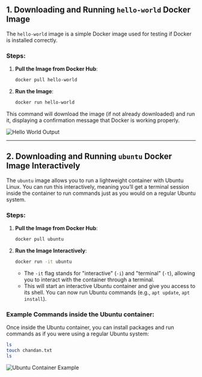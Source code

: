 ## 1. Downloading and Running `hello-world` Docker Image

The `hello-world` image is a simple Docker image used for testing if Docker is installed correctly.

### Steps:
1. **Pull the Image from Docker Hub**:
   ```bash
   docker pull hello-world
   ```

2. **Run the Image**:
   ```bash
   docker run hello-world
   ```

This command will download the image (if not already downloaded) and run it, displaying a confirmation message that Docker is working properly.

![Hello World Output](https://i.imgur.com/1EE1omn.png)

---

## 2. Downloading and Running `ubuntu` Docker Image Interactively

The `ubuntu` image allows you to run a lightweight container with Ubuntu Linux. You can run this interactively, meaning you’ll get a terminal session inside the container to run commands just as you would on a regular Ubuntu system.

### Steps:
1. **Pull the Image from Docker Hub**:
   ```bash
   docker pull ubuntu
   ```

2. **Run the Image Interactively**:
   ```bash
   docker run -it ubuntu
   ```

   - The `-it` flag stands for "interactive" (`-i`) and "terminal" (`-t`), allowing you to interact with the container through a terminal.
   - This will start an interactive Ubuntu container and give you access to its shell. You can now run Ubuntu commands (e.g., `apt update`, `apt install`).

### Example Commands inside the Ubuntu container:
Once inside the Ubuntu container, you can install packages and run commands as if you were using a regular Ubuntu system:
```bash
ls
touch chandan.txt
ls
```
![Ubuntu Container Example](https://i.imgur.com/mWjE3BN.png)
